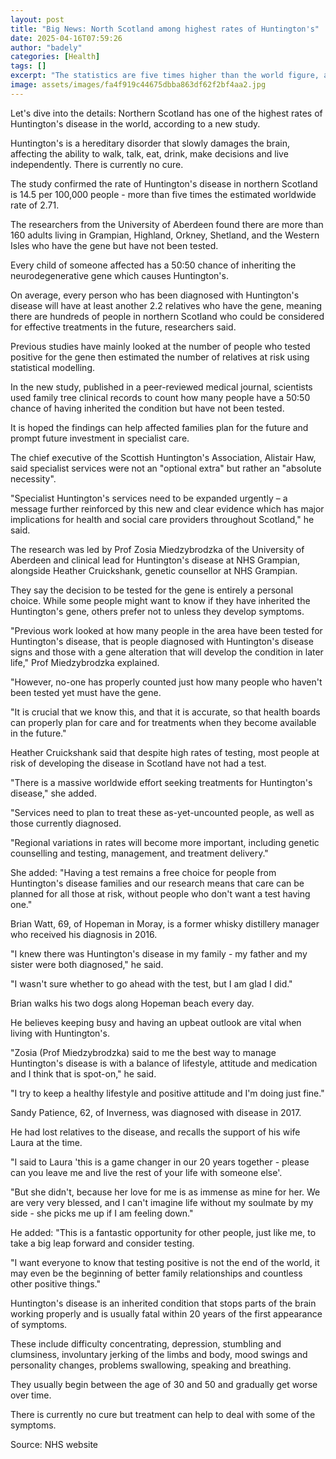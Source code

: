 ```yaml
---
layout: post
title: "Big News: North Scotland among highest rates of Huntington's"
date: 2025-04-16T07:59:26
author: "badely"
categories: [Health]
tags: []
excerpt: "The statistics are five times higher than the world figure, a University of Aberdeen study says."
image: assets/images/fa4f919c44675dbba863df62f2bf4aa2.jpg
---
```


Let's dive into the details: Northern Scotland has one of the highest rates of Huntington's disease in the world, according to a new study.

Huntington's is a hereditary disorder that slowly damages the brain, affecting the ability to walk, talk, eat, drink, make decisions and live independently. There is currently no cure.

The study confirmed the rate of Huntington's disease in northern Scotland is 14.5 per 100,000 people - more than five times the estimated worldwide rate of 2.71.

The researchers from the University of Aberdeen found there are more than 160 adults living in Grampian, Highland, Orkney, Shetland, and the Western Isles who have the gene but have not been tested.

Every child of someone affected has a 50:50 chance of inheriting the neurodegenerative gene which causes Huntington's.

On average, every person who has been diagnosed with Huntington's disease will have at least another 2.2 relatives who have the gene, meaning there are hundreds of people in northern Scotland who could be considered for effective treatments in the future, researchers said.

Previous studies have mainly looked at the number of people who tested positive for the gene then estimated the number of relatives at risk using statistical modelling.

In the new study, published in a peer-reviewed medical journal, scientists used family tree clinical records to count how many people have a 50:50 chance of having inherited the condition but have not been tested.

It is hoped the findings can help affected families plan for the future and prompt future investment in specialist care.

The chief executive of the Scottish Huntington's Association, Alistair Haw, said specialist services were not an "optional extra"  but rather an "absolute necessity". 

"Specialist Huntington's services need to be expanded urgently – a message further reinforced by this new and clear evidence which has major implications for health and social care providers throughout Scotland," he said. 

The research was led by Prof Zosia Miedzybrodzka of the University of Aberdeen and clinical lead for Huntington's disease at NHS Grampian, alongside Heather Cruickshank, genetic counsellor at NHS Grampian.

They say the decision to be tested for the gene is entirely a personal choice.  While some people might want to know if they have inherited the Huntington's gene, others prefer not to unless they develop symptoms.

"Previous work looked at how many people in the area have been tested for Huntington's disease, that is people diagnosed with Huntington's disease signs and those with a gene alteration that will develop the condition in later life," Prof  Miedzybrodzka explained.

"However, no-one has properly counted just how many people who haven't been tested yet must have the gene.

"It is crucial that we know this, and that it is accurate, so that health boards can properly plan for care and for treatments when they become available in the future."

Heather Cruickshank said that despite high rates of testing, most people at risk of developing the disease in Scotland have not had a test. 

"There is a massive worldwide effort seeking treatments for Huntington's disease," she added. 

"Services need to plan to treat these as-yet-uncounted people, as well as those currently diagnosed.

"Regional variations in rates will become more important, including genetic counselling and testing, management, and treatment delivery."

She added: "Having a test remains a free choice for people from Huntington's disease families and our research means that care can be planned for all those at risk, without people who don't want a test having one."

Brian Watt, 69, of Hopeman in Moray, is a former whisky distillery manager who received his diagnosis in 2016.

"I knew there was Huntington's disease in my family - my father and my sister were both diagnosed," he said.

"I wasn't sure whether to go ahead with the test, but I am glad I did."

Brian walks his two dogs along Hopeman beach every day.

He believes keeping busy and having an upbeat outlook are vital when living with Huntington's.

"Zosia (Prof Miedzybrodzka) said to me the best way to manage Huntington's disease is with a balance of lifestyle, attitude and medication and I think that is spot-on," he said.

"I try to keep a healthy lifestyle and positive attitude and I'm doing just fine."

Sandy Patience, 62, of Inverness, was diagnosed with disease in 2017.

He had lost relatives to the disease, and recalls the support of his wife Laura at the time.

"I said to Laura 'this is a game changer in our 20 years together - please can you leave me and live the rest of your life with someone else'.

"But she didn't, because her love for me is as immense as mine for her. We are very very blessed, and I can't imagine life without my soulmate by my side - she picks me up if I am feeling down."

He added: "This is a fantastic opportunity for other people, just like me, to take a big leap forward and consider testing.

"I want everyone to know that testing positive is not the end of the world, it may even be the beginning of better family relationships and countless other positive things."

Huntington's disease is an inherited condition that stops parts of the brain working properly and is usually fatal within 20 years of the first appearance of symptoms.

These include difficulty concentrating, depression, stumbling and clumsiness, involuntary jerking of the limbs and body, mood swings and personality changes, problems swallowing, speaking and breathing.

They usually begin between the age of 30 and 50 and gradually get worse over time.

There is currently no cure but treatment can help to deal with some of the symptoms.

Source: NHS website

